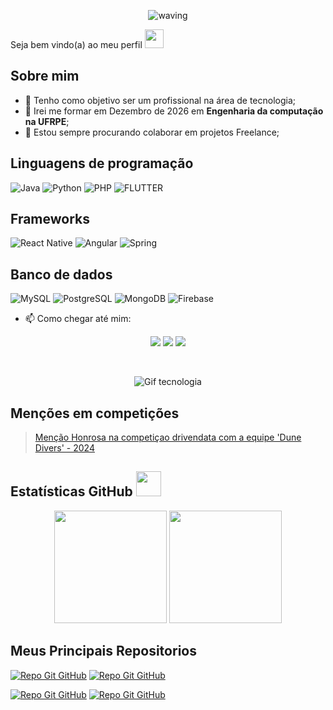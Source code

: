 <div align="center">

![waving](https://capsule-render.vercel.app/api?type=waving&height=200&text=Erick%20Jonathan&fontAlign=50&fontAlignY=40&color=0:2e2e2e,100:3cb371F&animation=twinkling&fontColor=1e74ff)

</div>
  
Seja bem vindo(a) ao meu perfil <img src="https://c.tenor.com/Wx9IEmZZXSoAAAAi/hi.gif" width=30>


## Sobre mim

- 🎯 Tenho como objetivo ser um profissional na área de tecnologia;
- 🌱 Irei me formar em Dezembro de 2026 em **Engenharia da computação na UFRPE**;
- 👯 Estou sempre procurando colaborar em projetos Freelance;

## Linguagens de programação
![Java](https://img.shields.io/badge/java-%23ED8B00.svg?style=for-the-badge&logo=openjdk&logoColor=white)
![Python](https://img.shields.io/badge/python-3670A0?style=for-the-badge&logo=python&logoColor=ffdd54)
![PHP](https://img.shields.io/badge/php-FFF?style=for-the-badge&logo=php&logoColor=4F5B93)
![FLUTTER](https://img.shields.io/badge/flutter-gray?style=for-the-badge&logo=flutter&logoColor=blue)

## Frameworks
![React Native](https://img.shields.io/badge/react%20native-black?style=for-the-badge&logo=react&logoColor=#2DDAFD)
![Angular](https://img.shields.io/badge/angular-white?style=for-the-badge&logo=angular&logoColor=red)
![Spring](https://img.shields.io/badge/spring-white?style=for-the-badge&logo=spring&logoColor=#6DB33F)

## Banco de dados
![MySQL](https://img.shields.io/badge/MySQL-000?style=for-the-badge&logo=mysql&logoColor=015F8B)
![PostgreSQL](https://img.shields.io/badge/PostgreSQL-000?style=for-the-badge&logo=PostgreSQL&logoColor==015F8B)
![MongoDB](https://img.shields.io/badge/MongoDB-000?style=for-the-badge&logo=mongodb&logoColor==015F8B)
![Firebase](https://img.shields.io/badge/firebase-000?style=for-the-badge&logo=firebase&logoColor==015F8B)



- 📫 Como chegar até mim: 

<div align="center">

  <a href="https://github.com/erickjonatthan" target="_blank"><img src="https://img.shields.io/badge/Github-1e74ff?style=for-the-badge&logo=github&logoColor=white"></a>
  <a href="https://instagram.com/erickjonatthan"><img src="https://img.shields.io/badge/-Instagram-1e74ff?style=for-the-badge&logo=instagram&logoColor=white"></a>
  <a href="https://www.linkedin.com/in/ericksantos"><img src="https://img.shields.io/badge/-LinkedIn-1e74ff?style=for-the-badge&logo=linkedin&logoColor=white"></a> 
  
</div> 

<br />

<div align="center">

![Gif tecnologia](https://blog.vindi.com.br/wp-content/uploads/2018/02/qual-futuro-do-pagamento.gif)

</div>

## Menções em competições

> [Menção Honrosa na competiçao drivendata com a equipe 'Dune Divers' - 2024](https://www.drivendata.org/competitions/256/)

## Estatísticas GitHub <img src="https://github.githubassets.com/images/mona-loading-dark.gif" height=40>

<div align="center">

  <img src="https://github-readme-stats.vercel.app/api?username=erickjonatthan&bg_color=2e2e2e&title_color=d0cccc&text_color=1e74ff&icon_color=1e74ff&border_color=d0cccc" height="180em"/>
  <img src="https://github-readme-stats.vercel.app/api/top-langs/?username=erickjonatthan&hide=jupyter%20notebook&layout=compact&langs_count=7&bg_color=2e2e2e&title_color=d0cccc&text_color=1e74ff&icon_color=1e74ff&border_color=d0cccc" height="180em"/>

</div>

## Meus Principais Repositorios

[![Repo Git GitHub](https://github-readme-stats.vercel.app/api/pin/?username=Erickjonatthan&repo=PaleBlueDot-DuneDivers&bg_color=000&border_color=30A3DC&show_icons=true&icon_color=30A3DC&title_color=1E74FF&text_color=FFF)](https://github.com/Erickjonatthan/PaleBlueDot-DuneDivers)
[![Repo Git GitHub](https://github-readme-stats.vercel.app/api/pin/?username=Erickjonatthan&repo=lembrete_remedio_server&bg_color=000&border_color=30A3DC&show_icons=true&icon_color=30A3DC&title_color=1E74FF&text_color=FFF)](https://github.com/Erickjonatthan/lembrete_remedio_server)

[![Repo Git GitHub](https://github-readme-stats.vercel.app/api/pin/?username=Erickjonatthan&repo=certification_nlw&bg_color=000&border_color=30A3DC&show_icons=true&icon_color=30A3DC&title_color=1E74FF&text_color=FFF)](https://github.com/Erickjonatthan/certification_nlw)
[![Repo Git GitHub](https://github-readme-stats.vercel.app/api/pin/?username=Erickjonatthan&repo=Werewolf-Mystery&bg_color=000&border_color=30A3DC&show_icons=true&icon_color=30A3DC&title_color=1E74FF&text_color=FFF)](https://github.com/Erickjonatthan/Werewolf-Mystery)

